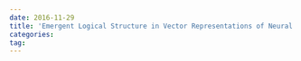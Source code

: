 ```yaml
---
date: 2016-11-29
title: 'Emergent Logical Structure in Vector Representations of Neural Readers'
categories: 
tag: 
---
```

<script language="javascript" type="text/javascript">
window.location.href = "https://www.zybuluo.com/ShawnNg/note/582813"
</script>
